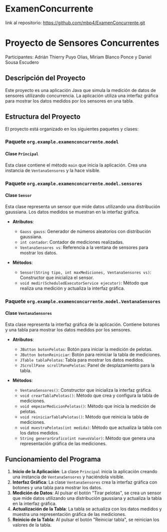 # ExamenConcurrente
 
link al repositorio: https://github.com/mbp4/ExamenConcurrente.git

# Proyecto de Sensores Concurrentes 
Participantes: Adrián Thierry Puyo Olias, Miriam Blanco Ponce y Daniel Sousa Escudero

## Descripción del Proyecto

Este proyecto es una aplicación Java que simula la medición de datos de sensores utilizando concurrencia. La aplicación utiliza una interfaz gráfica para mostrar los datos medidos por los sensores en una tabla.

## Estructura del Proyecto

El proyecto está organizado en los siguientes paquetes y clases:

### Paquete `org.example.examenconcurrente.model`

#### Clase `Principal`

Esta clase contiene el método `main` que inicia la aplicación. Crea una instancia de `VentanaSensores` y la hace visible.

### Paquete `org.example.examenconcurrente.model.sensores`

#### Clase `Sensor`

Esta clase representa un sensor que mide datos utilizando una distribución gaussiana. Los datos medidos se muestran en la interfaz gráfica.

- **Atributos**:
  - `Gauss gauss`: Generador de números aleatorios con distribución gaussiana.
  - `int contador`: Contador de mediciones realizadas.
  - `VentanaSensores vs`: Referencia a la ventana de sensores para mostrar los datos.

- **Métodos**:
  - `Sensor(String tipo, int maxMediciones, VentanaSensores vs)`: Constructor que inicializa el sensor.
  - `void medir(ScheduledExecutorService ejecutor)`: Método que realiza una medición y actualiza la interfaz gráfica.

### Paquete `org.example.examenconcurrente.model.VentanaSensores`

#### Clase `VentanaSensores`

Esta clase representa la interfaz gráfica de la aplicación. Contiene botones y una tabla para mostrar los datos medidos por los sensores.

- **Atributos**:
  - `JButton botonPelotas`: Botón para iniciar la medición de pelotas.
  - `JButton botonReiniciar`: Botón para reiniciar la tabla de mediciones.
  - `JTable tablaPelotas`: Tabla para mostrar los datos medidos.
  - `JScrollPane scrollPanePelotas`: Panel de desplazamiento para la tabla.

- **Métodos**:
  - `VentanaSensores()`: Constructor que inicializa la interfaz gráfica.
  - `void crearTablaPelotas()`: Método que crea y configura la tabla de mediciones.
  - `void empezarMedicionPelotas()`: Método que inicia la medición de pelotas.
  - `void reiniciarTablaPelotas()`: Método que reinicia la tabla de mediciones.
  - `void muestraPelotas(int medida)`: Método que actualiza la tabla con los datos medidos.
  - `String generarGrafico(int nuevoValor)`: Método que genera una representación gráfica de las mediciones.

## Funcionamiento del Programa

1. **Inicio de la Aplicación**: La clase `Principal` inicia la aplicación creando una instancia de `VentanaSensores` y haciéndola visible.
2. **Interfaz Gráfica**: La clase `VentanaSensores` crea la interfaz gráfica con botones y una tabla para mostrar los datos.
3. **Medición de Datos**: Al pulsar el botón "Tirar pelotas", se crea un sensor que mide datos utilizando una distribución gaussiana y actualiza la tabla en la interfaz gráfica.
4. **Actualización de la Tabla**: La tabla se actualiza con los datos medidos y muestra una representación gráfica de las mediciones.
5. **Reinicio de la Tabla**: Al pulsar el botón "Reiniciar tabla", se reinician los valores de la tabla.

